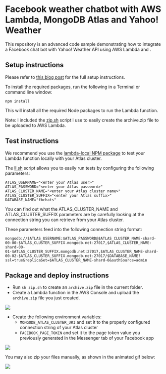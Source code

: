 # Facebook weather chatbot with AWS Lambda, MongoDB Atlas and Yahoo! Weather

This repository is an advanced code sample demonstrating how to integrate a Facebook chat bot with Yahoo! Weather API using AWS Lambda and .

## Setup instructions

Please refer to [this blog post](https://www.mongodb.com/blog/post/developing-a-facebook-chatbot-with-aws-lambda-and-mongodb-atlas) for the full setup instructions.

To install the required packages, run the following in a Terminal or command line window:

`npm install`

This will install all the required Node packages to run the Lambda function.



Note: I included the [zip.sh](https://github.com/rlondner/aws-lambda-atlas-sample/blob/master/zip.sh) script I use to easily create the archive.zip file to be uploaded to AWS Lambda.

## Test instructions

We recommend you use the [lambda-local NPM package](https://www.npmjs.com/package/lambda-local) to test your Lambda function locally with your Atlas cluster.

The [ll.sh](https://github.com/rlondner/aws-lambda-atlas-facebook-chatbot/blob/master/ll.sh) script allows you to easily run tests by configuring the following parameters:

```
ATLAS_USERNAME="<enter your Atlas user>"
ATLAS_PASSWORD="<enter your Atlas password>"
ATLAS_CLUSTER_NAME="<enter your Atlas cluster name>"
ATLAS_CLUSTER_SUFFIX="<enter your Atlas suffix>"
DATABASE_NAME="fbchats"
```

You can find out what the ATLAS_CLUSTER_NAME and ATLAS_CLUSTER_SUFFIX parameters are by carefully looking at the connection string you can retrieve from your Atlas cluster.

These parameters feed into the following connection string format:

```
mongodb://$ATLAS_USERNAME:$ATLAS_PASSWORD@$ATLAS_CLUSTER_NAME-shard-00-00-$ATLAS_CLUSTER_SUFFIX.mongodb.net:27017,$ATLAS_CLUSTER_NAME-shard-00-01-$ATLAS_CLUSTER_SUFFIX.mongodb.net:27017,$ATLAS_CLUSTER_NAME-shard-00-02-$ATLAS_CLUSTER_SUFFIX.mongodb.net:27017/$DATABASE_NAME?ssl=true&replicaSet=$ATLAS_CLUSTER_NAME-shard-0&authSource=admin
```

## Package and deploy instructions

- Run `sh zip.sh` to create an `archive.zip` file in the current folder.
- Create a Lambda function in the AWS Console and upload the `archive.zip` file you just created.

![](https://webassets.mongodb.com/_com_assets/cms/MongoDBAtlas_AWSLambda_33-sb0qb2hk7n.png)

- Create the following environment variables:
     - `MONGODB_ATLAS_CLUSTER_URI` and set it to the properly configured connection string of your Atlas cluster
     - `FACEBOOK_PAGE_TOKEN` and set it to the page token value you previously generated in the Messenger tab of your Facebook app

![](https://webassets.mongodb.com/_com_assets/cms/FacebookChatbot_LambdaEnvVar-cyjsyg7jrb.png)

You may also zip your files manually, as shown in the animated gif below:

![](https://webassets.mongodb.com/_com_assets/cms/lambda_zip-3bc0z9ph71.gif)


